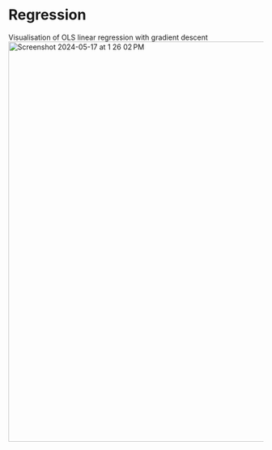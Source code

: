 # Regression

Visualisation of OLS linear regression with gradient descent
<img width="791" alt="Screenshot 2024-05-17 at 1 26 02 PM" src="https://github.com/khalidbelhadj/regression/assets/106029014/3a637e43-aa4c-4e18-97fe-ba6a1954e2fc">
